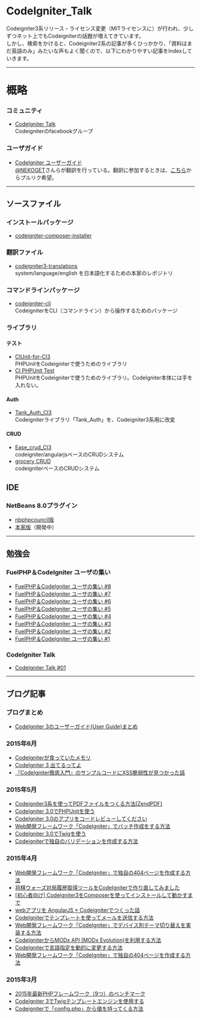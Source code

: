 CodeIgniter_Talk
====

Codeigniter3系リリース・ライセンス変更（MITライセンスに）が行われ、少しずつネット上でもCodeigniterの話題が増えてきています。  
しかし、検索をかけると、Codeigniter2系の記事が多くひっかかり、「資料はまだ英語のみ」みたいな声もよく聞くので、以下にわかりやすい記事をIndexしていきます。

---

# 概略
### コミュニティ
* [CodeIgniter Talk](https://www.facebook.com/groups/654414737905980/)  
Codeigniterのfacebookグループ

### ユーザガイド
* [CodeIgniter ユーザーガイド](http://pneskin2.nekoget.com/codeigniter/3/user_guide/)  
[@NEKOGET](https://github.com/NEKOGE)さんらが翻訳を行っている。翻訳に参加するときは、[こちら](https://github.com/NEKOGET/ci_user_guide_src)からプルリク希望。

---

## ソースファイル
### インストールパッケージ
* [codeigniter-composer-installer](https://github.com/kenjis/codeigniter-composer-installer)
  
### 翻訳ファイル
* [codeigniter3-translations](https://github.com/bcit-ci/codeigniter3-translations)  
system/language/english を日本語化するための本家のレポジトリ
  
### コマンドラインパッケージ  
* [codeigniter-cli](https://github.com/kenjis/codeigniter-cli)  
CodeigniterをCLI（コマンドライン）から操作するためのパッケージ
  
### ライブラリ
#### テスト
* [CIUnit-for-CI3](https://github.com/NEKOGET/CIUnit-for-CI3)  
PHPUnitをCodeigniterで使うためのライブラリ  
* [CI PHPUnit Test](https://github.com/kenjis/ci-phpunit-test)  
PHPUnitをCodeigniterで使うためのライブラリ。CodeIgniter本体には手を入れない。

#### Auth
* [Tank_Auth_CI3](https://github.com/rdlabo/Tank_Auth_CI3)  
Codeigniterライブラリ「Tank_Auth」を、Codeigniter3系用に改変

#### CRUD
* [Ease_crud_CI3](https://github.com/rdlabo/Ease_crud_CI3)  
codeigniter/angularjsベースのCRUDシステム
* [grocery CRUD](http://www.grocerycrud.com/)  
codeigniterベースのCRUDシステム

## IDE
### NetBeans 8.0プラグイン
* [nbphpcouncil版](https://github.com/nbphpcouncil/nb-ci-plugin/releases)
* [本家版](https://github.com/bcit-ci/netbeans-plugin/releases)（開発中）

---

## 勉強会
### FuelPHP＆CodeIgniter ユーザの集い
* [FuelPHP＆CodeIgniter ユーザの集い #8](https://atnd.org/events/64731)
* [FuelPHP＆CodeIgniter ユーザの集い #7](https://atnd.org/events/60787)
* [FuelPHP＆CodeIgniter ユーザの集い #6](https://atnd.org/events/55418)
* [FuelPHP＆CodeIgniter ユーザの集い #5](https://atnd.org/events/52208)
* [FuelPHP＆CodeIgniter ユーザの集い #4](https://atnd.org/events/49496)
* [FuelPHP＆CodeIgniter ユーザの集い #3](https://atnd.org/events/46859)
* [FuelPHP＆CodeIgniter ユーザの集い #2](https://atnd.org/events/45547)
* [FuelPHP＆CodeIgniter ユーザの集い #1](https://atnd.org/events/43750)

### CodeIgniter Talk
* [CodeIgniter Talk #01](https://codeigniter-talk.doorkeeper.jp/events/4062)

---

## ブログ記事
### ブログまとめ
* [CodeIgniter 3のユーザーガイド(User Guide)まとめ](http://symfoware.blog68.fc2.com/blog-entry-1595.html)

### 2015年6月  
* [CodeIgniterが食っていたメモリ](http://qiita.com/jkr_2255/items/9641184899d75c83b4ea)
* [CodeIgniter 3 出てるってよ](http://rochefort.hatenablog.com/entry/2015/06/06/145202)
* [『CodeIgniter徹底入門』のサンプルコードにXSS脆弱性が見つかった話](http://blog.a-way-out.net/blog/2015/06/23/codeigniter-tetti-xss/)
  
### 2015年5月  
* [Codeigniter3系を使ってPDFファイルをつくる方法[ZendPDF]](http://rdlabo.jp/codeigniter-307.php)
* [CodeIgniter 3.0でPHPUnitを使う](http://blog.a-way-out.net/blog/2015/05/19/ci-phpunit-test/)
* [CodeIgniter 3.0のアプリをコードレビューしてください](http://blog.a-way-out.net/blog/2015/05/13/codeigniter-tettei-apps/)
* [Web開発フレームワーク「CodeIgniter」でバッチ作成をする方法](http://liginc.co.jp/web/programming/php/155797/2)
* [CodeIgniter 3.0でTwigを使う](http://blog.a-way-out.net/blog/2015/05/25/codeigniter-twig/)
* [Codeigniterで独自のバリデーションを作成する方法](http://liginc.co.jp/web/programming/php/157156)

### 2015年4月  
* [Web開発フレームワーク「CodeIgniter」で独自の404ページを作成する方法](http://liginc.co.jp/web/programming/php/157415)
* [将棋ウォーズ対局履歴取得ツールをCodeIgniterで作り直してみました](http://blog.ko31.com/201504/swh_codeigniter/)
* [[初心者向け] Codeigniter3をComposerを使ってインストールして動かすまで](http://rdlabo.jp/codeigniter-302.php)
* [webアプリを AngularJS × Codeigniterでつくった話](http://sssslide.com/speakerdeck.com/areaia/webapuriwo-angularjs-x-codeigniterdetukututahua)
* [CodeIgniterでテンプレートを使ってメールを送信する方法](http://liginc.co.jp/web/programming/155101)
* [Web開発フレームワーク「CodeIgniter」でデバイス別テーマ切り替えを実装する方法](http://liginc.co.jp/web/programming/php/154132)
* [CodeIgniterからMODx API (MODx Evolution)を利用する方法](http://qiita.com/tabimoba/items/4eef808f7023eba942ba)
* [CodeIgniterで言語指定を動的に変更する方法](http://qiita.com/tabimoba/items/8b43dd906cf245526129)
* [Web開発フレームワーク「CodeIgniter」で独自の404ページを作成する方法](http://liginc.co.jp/web/programming/php/157415)

### 2015年3月
* [2015年最新PHPフレームワーク（9つ）のベンチマーク](http://blog.a-way-out.net/blog/2015/03/26/php-framework-benchmark/)
* [CodeIgniter 3でTwigテンプレートエンジンを使用する](http://symfoware.blog68.fc2.com/blog-entry-1711.html)
* [Codeigniterで「config.php」から値を持ってくる方法](http://exiz.org/develop/php/2015031913622/)
